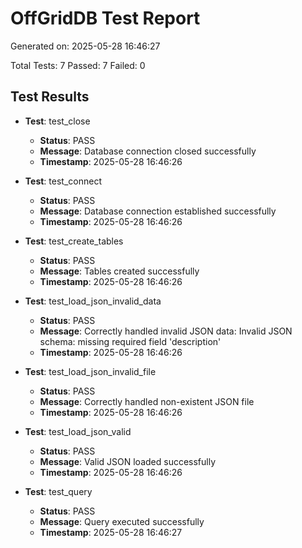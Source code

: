 # OffGridDB Test Report

Generated on: 2025-05-28 16:46:27

Total Tests: 7
Passed: 7
Failed: 0

## Test Results

- **Test**: test_close
  - **Status**: PASS
  - **Message**: Database connection closed successfully
  - **Timestamp**: 2025-05-28 16:46:26

- **Test**: test_connect
  - **Status**: PASS
  - **Message**: Database connection established successfully
  - **Timestamp**: 2025-05-28 16:46:26

- **Test**: test_create_tables
  - **Status**: PASS
  - **Message**: Tables created successfully
  - **Timestamp**: 2025-05-28 16:46:26

- **Test**: test_load_json_invalid_data
  - **Status**: PASS
  - **Message**: Correctly handled invalid JSON data: Invalid JSON schema: missing required field 'description'
  - **Timestamp**: 2025-05-28 16:46:26

- **Test**: test_load_json_invalid_file
  - **Status**: PASS
  - **Message**: Correctly handled non-existent JSON file
  - **Timestamp**: 2025-05-28 16:46:26

- **Test**: test_load_json_valid
  - **Status**: PASS
  - **Message**: Valid JSON loaded successfully
  - **Timestamp**: 2025-05-28 16:46:26

- **Test**: test_query
  - **Status**: PASS
  - **Message**: Query executed successfully
  - **Timestamp**: 2025-05-28 16:46:27

